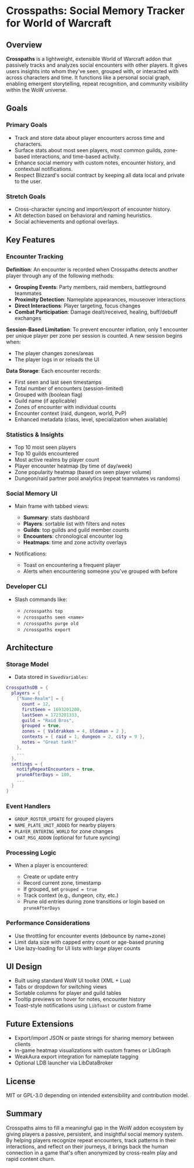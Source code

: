 # Crosspaths: Social Memory Tracker for World of Warcraft

## Overview

**Crosspaths** is a lightweight, extensible World of Warcraft addon that passively tracks and analyzes social encounters with other players. It gives users insights into whom they've seen, grouped with, or interacted with across characters and time. It functions like a personal social graph, enabling emergent storytelling, repeat recognition, and community visibility within the WoW universe.

## Goals

### Primary Goals

* Track and store data about player encounters across time and characters.
* Surface stats about most seen players, most common guilds, zone-based interactions, and time-based activity.
* Enhance social memory with custom notes, encounter history, and contextual notifications.
* Respect Blizzard's social contract by keeping all data local and private to the user.

### Stretch Goals

* Cross-character syncing and import/export of encounter history.
* Alt detection based on behavioral and naming heuristics.
* Social achievements and optional overlays.

## Key Features

### Encounter Tracking

**Definition**: An encounter is recorded when Crosspaths detects another player through any of the following methods:

- **Grouping Events**: Party members, raid members, battleground teammates
- **Proximity Detection**: Nameplate appearances, mouseover interactions
- **Direct Interactions**: Player targeting, focus changes
- **Combat Participation**: Damage dealt/received, healing, buff/debuff exchanges

**Session-Based Limitation**: To prevent encounter inflation, only 1 encounter per unique player per zone per session is counted. A new session begins when:
- The player changes zones/areas
- The player logs in or reloads the UI

**Data Storage**: Each encounter records:
- First seen and last seen timestamps
- Total number of encounters (session-limited)
- Grouped with (boolean flag)
- Guild name (if applicable)
- Zones of encounter with individual counts
- Encounter context (raid, dungeon, world, PvP)
- Enhanced metadata (class, level, specialization when available)

### Statistics & Insights

* Top 10 most seen players
* Top 10 guilds encountered
* Most active realms by player count
* Player encounter heatmap (by time of day/week)
* Zone popularity heatmap (based on seen player volume)
* Dungeon/raid partner pool analytics (repeat teammates vs randoms)

### Social Memory UI

* Main frame with tabbed views:

  * **Summary**: stats dashboard
  * **Players**: sortable list with filters and notes
  * **Guilds**: top guilds and guild member counts
  * **Encounters**: chronological encounter log
  * **Heatmaps**: time and zone activity overlays
* Notifications:

  * Toast on encountering a frequent player
  * Alerts when encountering someone you've grouped with before

### Developer CLI

* Slash commands like:

  * `/crosspaths top`
  * `/crosspaths seen <name>`
  * `/crosspaths purge old`
  * `/crosspaths export`

## Architecture

### Storage Model

* Data stored in `SavedVariables`:

```lua
CrosspathsDB = {
  players = {
    ["Name-Realm"] = {
      count = 12,
      firstSeen = 1693201200,
      lastSeen = 1723201333,
      guild = "Raid Bros",
      grouped = true,
      zones = { Valdrakken = 4, Uldaman = 2 },
      contexts = { raid = 1, dungeon = 2, city = 9 },
      notes = "Great tank!"
    },
    ...
  },
  settings = {
    notifyRepeatEncounters = true,
    pruneAfterDays = 180,
    ...
  }
}
```

### Event Handlers

* `GROUP_ROSTER_UPDATE` for grouped players
* `NAME_PLATE_UNIT_ADDED` for nearby players
* `PLAYER_ENTERING_WORLD` for zone changes
* `CHAT_MSG_ADDON` (optional for future syncing)

### Processing Logic

* When a player is encountered:

  * Create or update entry
  * Record current zone, timestamp
  * If grouped, set `grouped = true`
  * Track context (e.g., dungeon, city, etc.)
  * Prune old entries during zone transitions or login based on `pruneAfterDays`

### Performance Considerations

* Use throttling for encounter events (debounce by name+zone)
* Limit data size with capped entry count or age-based pruning
* Use lazy-loading for UI lists with large player counts

## UI Design

* Built using standard WoW UI toolkit (XML + Lua)
* Tabs or dropdown for switching views
* Sortable columns for player and guild tables
* Tooltip previews on hover for notes, encounter history
* Toast-style notifications using `LibToast` or custom frame

## Future Extensions

* Export/import JSON or paste strings for sharing memory between clients
* In-game heatmap visualizations with custom frames or LibGraph
* WeakAura export integration for nameplate tagging
* Optional LDB launcher via LibDataBroker

## License

MIT or GPL-3.0 depending on intended extensibility and contribution model.

## Summary

Crosspaths aims to fill a meaningful gap in the WoW addon ecosystem by giving players a passive, persistent, and insightful social memory system. By helping players recognize repeat encounters, track patterns in their interactions, and reflect on their journeys, it brings back the human connection in a game that's often anonymized by cross-realm play and rapid content churn.
